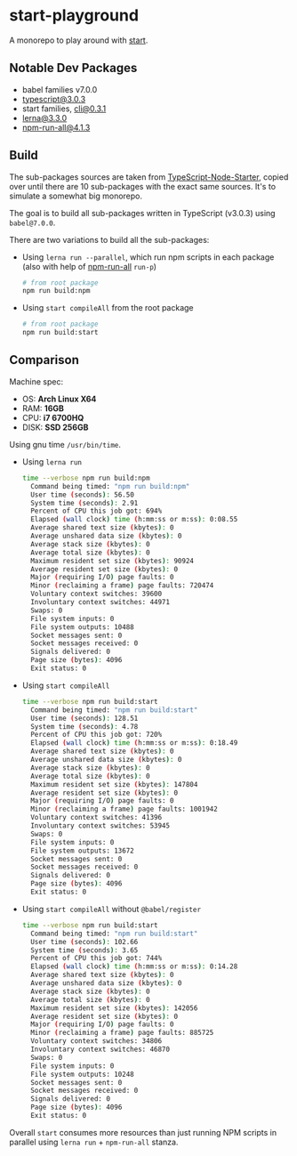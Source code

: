 # start-playground

A monorepo to play around with [start](https://github.com/deepsweet/start).

## Notable Dev Packages

* babel families v7.0.0
* typescript@3.0.3
* start families, cli@0.3.1
* lerna@3.3.0
* npm-run-all@4.1.3

## Build

The sub-packages sources are taken from [TypeScript-Node-Starter](https://github.com/Microsoft/TypeScript-Node-Starter), copied over until there are 10 sub-packages with the exact same sources. It's to simulate a somewhat big monorepo.

The goal is to build all sub-packages written in TypeScript (v3.0.3) using `babel@7.0.0`.

There are two variations to build all the sub-packages:

* Using `lerna run --parallel`, which run npm scripts in each package (also with help of [npm-run-all](https://github.com/mysticatea/npm-run-all) `run-p`)

  ```bash
  # from root package
  npm run build:npm
  ```

* Using `start compileAll` from the root package

  ```bash
  # from root package
  npm run build:start
  ```

## Comparison

Machine spec:

* OS: **Arch Linux X64**
* RAM: **16GB**
* CPU: **i7 6700HQ**
* DISK: **SSD 256GB**

Using gnu time `/usr/bin/time`.

* Using `lerna run`

  ```bash
  time --verbose npm run build:npm
    Command being timed: "npm run build:npm"
    User time (seconds): 56.50
    System time (seconds): 2.91
    Percent of CPU this job got: 694%
    Elapsed (wall clock) time (h:mm:ss or m:ss): 0:08.55
    Average shared text size (kbytes): 0
    Average unshared data size (kbytes): 0
    Average stack size (kbytes): 0
    Average total size (kbytes): 0
    Maximum resident set size (kbytes): 90924
    Average resident set size (kbytes): 0
    Major (requiring I/O) page faults: 0
    Minor (reclaiming a frame) page faults: 720474
    Voluntary context switches: 39600
    Involuntary context switches: 44971
    Swaps: 0
    File system inputs: 0
    File system outputs: 10488
    Socket messages sent: 0
    Socket messages received: 0
    Signals delivered: 0
    Page size (bytes): 4096
    Exit status: 0
  ```

* Using `start compileAll`

  ```bash
  time --verbose npm run build:start
    Command being timed: "npm run build:start"
    User time (seconds): 128.51
    System time (seconds): 4.78
    Percent of CPU this job got: 720%
    Elapsed (wall clock) time (h:mm:ss or m:ss): 0:18.49
    Average shared text size (kbytes): 0
    Average unshared data size (kbytes): 0
    Average stack size (kbytes): 0
    Average total size (kbytes): 0
    Maximum resident set size (kbytes): 147804
    Average resident set size (kbytes): 0
    Major (requiring I/O) page faults: 0
    Minor (reclaiming a frame) page faults: 1001942
    Voluntary context switches: 41396
    Involuntary context switches: 53945
    Swaps: 0
    File system inputs: 0
    File system outputs: 13672
    Socket messages sent: 0
    Socket messages received: 0
    Signals delivered: 0
    Page size (bytes): 4096
    Exit status: 0
  ```

* Using `start compileAll` without `@babel/register`

  ```bash
  time --verbose npm run build:start
    Command being timed: "npm run build:start"
    User time (seconds): 102.66
    System time (seconds): 3.65
    Percent of CPU this job got: 744%
    Elapsed (wall clock) time (h:mm:ss or m:ss): 0:14.28
    Average shared text size (kbytes): 0
    Average unshared data size (kbytes): 0
    Average stack size (kbytes): 0
    Average total size (kbytes): 0
    Maximum resident set size (kbytes): 142056
    Average resident set size (kbytes): 0
    Major (requiring I/O) page faults: 0
    Minor (reclaiming a frame) page faults: 885725
    Voluntary context switches: 34806
    Involuntary context switches: 46870
    Swaps: 0
    File system inputs: 0
    File system outputs: 10248
    Socket messages sent: 0
    Socket messages received: 0
    Signals delivered: 0
    Page size (bytes): 4096
    Exit status: 0
  ```

Overall `start` consumes more resources than just running NPM scripts in parallel
using `lerna run` + `npm-run-all` stanza.
